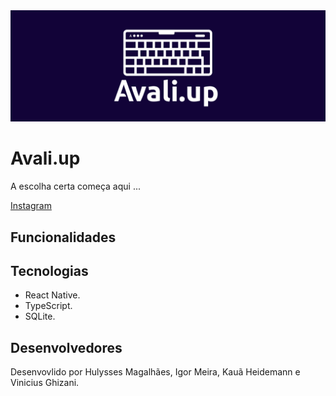<div align="center">
  <img src="./assets/images/logo-github-cover.png" />
</div>

# Avali.up

A escolha certa começa aqui ...

[Instagram](https://www.instagram.com/avali.up)

## Funcionalidades

## Tecnologias

- React Native.
- TypeScript.
- SQLite.

## Desenvolvedores

Desenvovlido por Hulysses Magalhães, Igor Meira, Kauã Heidemann e Vinicius Ghizani.
